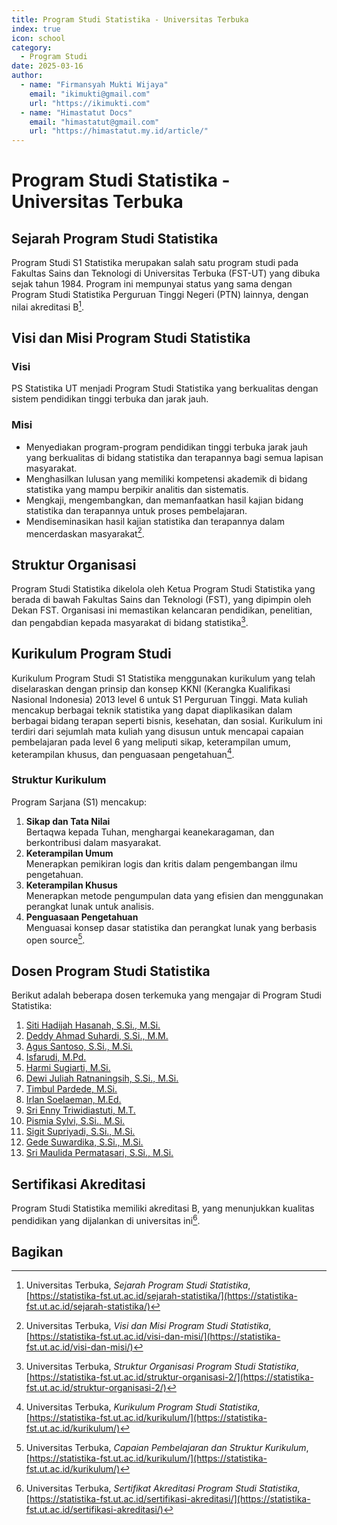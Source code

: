 ```yaml
--- 
title: Program Studi Statistika - Universitas Terbuka
index: true
icon: school
category:
  - Program Studi
date: 2025-03-16
author:
  - name: "Firmansyah Mukti Wijaya"
    email: "ikimukti@gmail.com"
    url: "https://ikimukti.com"
  - name: "Himastatut Docs"
    email: "himastatut@gmail.com"
    url: "https://himastatut.my.id/article/"
--- 
```


# Program Studi Statistika - Universitas Terbuka

## Sejarah Program Studi Statistika

Program Studi S1 Statistika merupakan salah satu program studi pada Fakultas Sains dan Teknologi di Universitas Terbuka (FST-UT) yang dibuka sejak tahun 1984. Program ini mempunyai status yang sama dengan Program Studi Statistika Perguruan Tinggi Negeri (PTN) lainnya, dengan nilai akreditasi B[^1].

## Visi dan Misi Program Studi Statistika

### Visi
PS Statistika UT menjadi Program Studi Statistika yang berkualitas dengan sistem pendidikan tinggi terbuka dan jarak jauh.

### Misi
- Menyediakan program-program pendidikan tinggi terbuka jarak jauh yang berkualitas di bidang statistika dan terapannya bagi semua lapisan masyarakat.
- Menghasilkan lulusan yang memiliki kompetensi akademik di bidang statistika yang mampu berpikir analitis dan sistematis.
- Mengkaji, mengembangkan, dan memanfaatkan hasil kajian bidang statistika dan terapannya untuk proses pembelajaran.
- Mendiseminasikan hasil kajian statistika dan terapannya dalam mencerdaskan masyarakat[^2].

## Struktur Organisasi

Program Studi Statistika dikelola oleh Ketua Program Studi Statistika yang berada di bawah Fakultas Sains dan Teknologi (FST), yang dipimpin oleh Dekan FST. Organisasi ini memastikan kelancaran pendidikan, penelitian, dan pengabdian kepada masyarakat di bidang statistika[^3].

## Kurikulum Program Studi

Kurikulum Program Studi S1 Statistika menggunakan kurikulum yang telah diselaraskan dengan prinsip dan konsep KKNI (Kerangka Kualifikasi Nasional Indonesia) 2013 level 6 untuk S1 Perguruan Tinggi. Mata kuliah mencakup berbagai teknik statistika yang dapat diaplikasikan dalam berbagai bidang terapan seperti bisnis, kesehatan, dan sosial. Kurikulum ini terdiri dari sejumlah mata kuliah yang disusun untuk mencapai capaian pembelajaran pada level 6 yang meliputi sikap, keterampilan umum, keterampilan khusus, dan penguasaan pengetahuan[^4].

### Struktur Kurikulum
Program Sarjana (S1) mencakup:
1. **Sikap dan Tata Nilai**  
   Bertaqwa kepada Tuhan, menghargai keanekaragaman, dan berkontribusi dalam masyarakat.
2. **Keterampilan Umum**  
   Menerapkan pemikiran logis dan kritis dalam pengembangan ilmu pengetahuan.
3. **Keterampilan Khusus**  
   Menerapkan metode pengumpulan data yang efisien dan menggunakan perangkat lunak untuk analisis.
4. **Penguasaan Pengetahuan**  
   Menguasai konsep dasar statistika dan perangkat lunak yang berbasis open source[^5].

## Dosen Program Studi Statistika

Berikut adalah beberapa dosen terkemuka yang mengajar di Program Studi Statistika:

1. [Siti Hadijah Hasanah, S.Si., M.Si.](https://statistika-fst.ut.ac.id/dosen/siti-hadijah-hasanah-s-si-m-si/)  
2. [Deddy Ahmad Suhardi, S.Si., M.M.](https://statistika-fst.ut.ac.id/dosen/deddy-ahmad-suradi/)  
3. [Agus Santoso, S.Si., M.Si.](https://statistika-fst.ut.ac.id/dosen/agus-susanto/)  
4. [Isfarudi, M.Pd.](https://statistika-fst.ut.ac.id/dosen/dr-ir-isfarudi-m-pd/)  
5. [Harmi Sugiarti, M.Si.](https://statistika-fst.ut.ac.id/dosen/dr-harmi-sugiarti-m-si/)  
6. [Dewi Juliah Ratnaningsih, S.Si., M.Si.](https://statistika-fst.ut.ac.id/dosen/dr-dewi-juliah-ratnaningsih-s-si-m-si/)  
7. [Timbul Pardede, M.Si.](https://statistika-fst.ut.ac.id/dosen/drs-timbul-pardede-m-si/)  
8. [Irlan Soelaeman, M.Ed.](https://statistika-fst.ut.ac.id/dosen/drs-irlan-soelaeman-m-ed/)  
9. [Sri Enny Triwidiastuti, M.T.](https://statistika-fst.ut.ac.id/dosen/dr-harmi-sugiarti-m-si/)  
10. [Pismia Sylvi, S.Si., M.Si.](https://statistika-fst.ut.ac.id/dosen/pismia-sylvi-s-si-m-si/)  
11. [Sigit Supriyadi, S.Si., M.Si.](https://statistika-fst.ut.ac.id/dosen/sigit-supriyadi-s-si-m-si/)  
12. [Gede Suwardika, S.Si., M.Si.](https://statistika-fst.ut.ac.id/dosen/gede-suwardika-s-si-m-si/)  
13. [Sri Maulida Permatasari, S.Si., M.Si.](https://statistika-fst.ut.ac.id/dosen/sri-maulida-permatasari-s-si-m-si/)  

## Sertifikasi Akreditasi

Program Studi Statistika memiliki akreditasi B, yang menunjukkan kualitas pendidikan yang dijalankan di universitas ini[^6].

## Bagikan
<Share colorful />
<GitContributors />
<GitChangelog />


[^1]: Universitas Terbuka, *Sejarah Program Studi Statistika*, [https://statistika-fst.ut.ac.id/sejarah-statistika/](https://statistika-fst.ut.ac.id/sejarah-statistika/)
[^2]: Universitas Terbuka, *Visi dan Misi Program Studi Statistika*, [https://statistika-fst.ut.ac.id/visi-dan-misi/](https://statistika-fst.ut.ac.id/visi-dan-misi/)
[^3]: Universitas Terbuka, *Struktur Organisasi Program Studi Statistika*, [https://statistika-fst.ut.ac.id/struktur-organisasi-2/](https://statistika-fst.ut.ac.id/struktur-organisasi-2/)
[^4]: Universitas Terbuka, *Kurikulum Program Studi Statistika*, [https://statistika-fst.ut.ac.id/kurikulum/](https://statistika-fst.ut.ac.id/kurikulum/)
[^5]: Universitas Terbuka, *Capaian Pembelajaran dan Struktur Kurikulum*, [https://statistika-fst.ut.ac.id/kurikulum/](https://statistika-fst.ut.ac.id/kurikulum/)
[^6]: Universitas Terbuka, *Sertifikat Akreditasi Program Studi Statistika*, [https://statistika-fst.ut.ac.id/sertifikasi-akreditasi/](https://statistika-fst.ut.ac.id/sertifikasi-akreditasi/)
